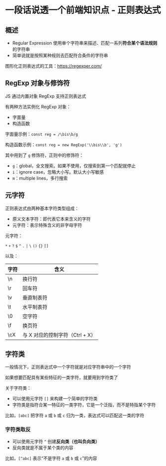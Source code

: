 # 一段话说透一个前端知识点 - 正则表达式

## 概述

* Regular Expression 使用单个字符串来描述、匹配一系列**符合某个语法规则**的字符串
* 简单说就是按照某种规则去匹配符合条件的字符串

图形化正则表达式的工具：https://regexper.com/

## RegExp 对象与修饰符

JS 通过内置对象 RegExp 支持正则表达式

有两种方法实例化 RegExp 对象：

* 字面量
* 构造函数

字面量示例：`const reg = /\bis\b/g`

构造函数示例：`const reg = new RegExp('\\bis\\b', 'g')`

其中用到了 `g` 修饰符，正则中的修饰符：

* `g`：global，全文搜索。如果不使用，仅搜索到第一个匹配就停止
* `i`：ignore case，忽略大小写。默认大小写敏感
* `m`：multiple lines，多行搜索

## 元字符

正则表达式由两种基本字符类型组成：

* 原义文本字符：即代表它本来含义的字符
* 元字符：表示特殊含义的非字母字符

元字符：

`*` `+` `?` `$` `^` `.` `|` `\` `()` `{}` `[]`

以及：

字符 | 含义
-- | --
\n | 换行符
\r | 回车符
\v | 垂直制表符
\t | 水平制表符
\0 | 空字符
\f | 换页符
\cX | 与 X 对应的控制字符（Ctrl + X）

## 字符类

一般情况下，正则表达式中一个字符就是对应字符串中的一个字符

如果想要匹配具有某些特征的一类字符，就要用到字符类了

关于字符类：

* 可以使用元字符 `[]` 来构建一个简单的字符类
* 字符类是指符合某一特征的一类字符，它是一个泛指，而不是特指某个字符

比如，`[abc]` 把字符 `a` 或 `b` 或 `c` 归为一类，表达式可以匹配这一类的字符

### 字符类取反

* 可以使用元字符 `^` 创建**反向类（也叫负向类）**
* 反向类就是不属于某个类的内容

比如，`[^abc]` 表示“不是字符 `a` 或 `b` 或 `c`”的内容
